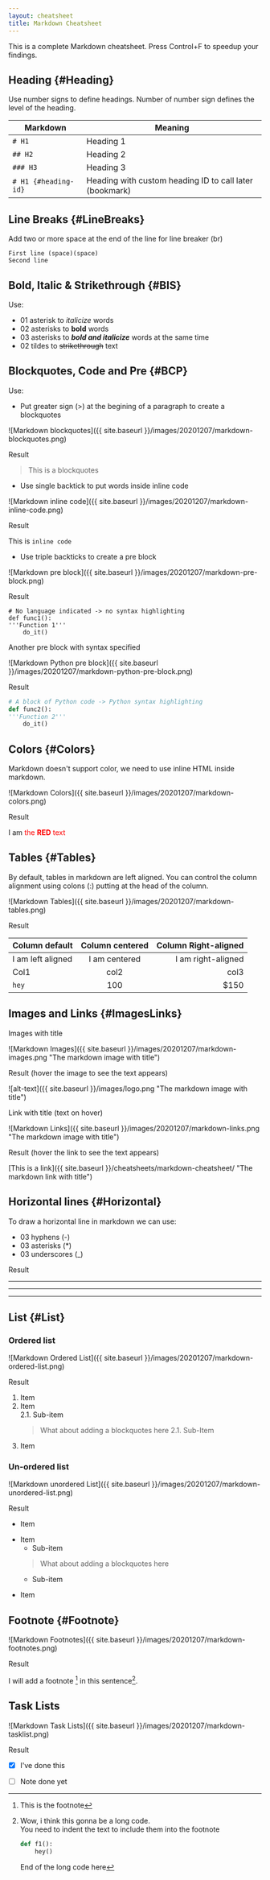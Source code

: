 ```yaml
---
layout: cheatsheet
title: Markdown Cheatsheet
---
```


This is a complete Markdown cheatsheet. Press Control+F to speedup your findings.

## Heading {#Heading}
Use number signs to define headings. Number of number sign defines the level of the heading.

| Markdown      |   Meaning     |
|---------------|---------------|
| `# H1`           | Heading 1     |
| `## H2`          | Heading 2     |
| `### H3`         | Heading 3     |
| `# H1 {#heading-id}` | Heading with custom heading ID to call later (bookmark) |

## Line Breaks {#LineBreaks}
Add two or more space at the end of the line for line breaker (br)

```
First line (space)(space)  
Second line
```

## Bold, Italic & Strikethrough {#BIS}
Use:
- 01 asterisk to *italicize* words  
- 02 asterisks to **bold** words  
- 03 asterisks to ***bold and italicize*** words at the same time  
- 02 tildes to ~~strikethrough~~ text

## Blockquotes, Code and Pre {#BCP} 
Use:  
- Put greater sign (>) at the begining of a paragraph to create a blockquotes  

![Markdown blockquotes]({{ site.baseurl }}/images/20201207/markdown-blockquotes.png)  

Result

> This is a blockquotes  

- Use single backtick to put words inside inline code  

![Markdown inline code]({{ site.baseurl }}/images/20201207/markdown-inline-code.png)  

Result

This is `inline code`

- Use triple backticks to create a pre block  

![Markdown pre block]({{ site.baseurl }}/images/20201207/markdown-pre-block.png)

Result

```
# No language indicated -> no syntax highlighting
def func1():
'''Function 1'''
    do_it()
```  

Another pre block with syntax specified   

![Markdown Python pre block]({{ site.baseurl }}/images/20201207/markdown-python-pre-block.png)

Result

```python
# A block of Python code -> Python syntax highlighting
def func2():
'''Function 2'''
    do_it()
```  

## Colors {#Colors}
Markdown doesn't support color, we need to use inline HTML inside markdown.

![Markdown Colors]({{ site.baseurl }}/images/20201207/markdown-colors.png)

Result

I am <span style="color:red"> the **RED** text</span>

## Tables {#Tables}
By default, tables in markdown are left aligned. You can control the column alignment using colons (:) putting at the head of the column.

![Markdown Tables]({{ site.baseurl }}/images/20201207/markdown-tables.png)

Result

|   Column default    |   Column centered    |  Column Right-aligned    |
|---------------------|:--------------------:|-------------------------:|
|   I am left aligned | I am centered        |  I am right-aligned      |
| Col1                | col2                 | col3                     |
| `hey`               | 100                  | $150                     |

## Images and Links {#ImagesLinks}

Images with title

![Markdown Images]({{ site.baseurl }}/images/20201207/markdown-images.png "The markdown image with title")

Result (hover the image to see the text appears)

![alt-text]({{ site.baseurl }}/images/logo.png "The markdown image with title")

Link with title (text on hover)

![Markdown Links]({{ site.baseurl }}/images/20201207/markdown-links.png "The markdown image with title")

Result (hover the link to see the text appears)

[This is a link]({{ site.baseurl }}/cheatsheets/markdown-cheatsheet/ "The markdown link with title")

## Horizontal lines {#Horizontal}
To draw a horizontal line in markdown we can use:
- 03 hyphens (-)
- 03 asterisks (*)
- 03 underscores (_)

Result

---
***
___

## List {#List}
### Ordered list  

![Markdown Ordered List]({{ site.baseurl }}/images/20201207/markdown-ordered-list.png)

Result

1. Item
2. Item  
    2.1. Sub-item  
    > What about adding a blockquotes here
    2.1. Sub-Item  
3. Item

### Un-ordered list

![Markdown unordered List]({{ site.baseurl }}/images/20201207/markdown-unordered-list.png)

Result

- Item
* Item
    - Sub-item
    > What about adding a blockquotes here
    * Sub-item
+ Item

## Footnote {#Footnote}

![Markdown Footnotes]({{ site.baseurl }}/images/20201207/markdown-footnotes.png)

Result

I will add a footnote [^1] in this sentence[^thecode].

[^1]: This is the footnote  
[^thecode]: Wow, i think this gonna be a long code.  
    You need to indent the text to include them into the footnote
    ```python
    def f1():
        hey()
    ```
    End of the long code here

## Task Lists

![Markdown Task Lists]({{ site.baseurl }}/images/20201207/markdown-tasklist.png)

Result

- [x] I've done this
- [ ] Note done yet

